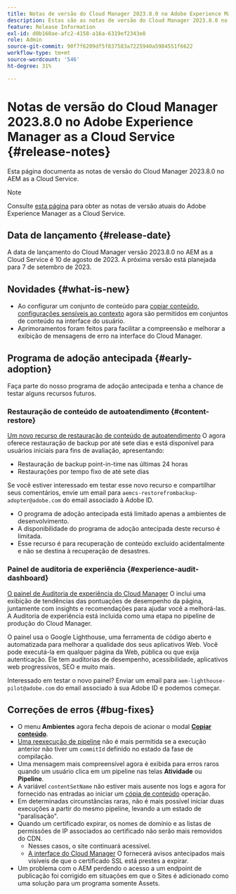 ```yaml
---
title: Notas de versão do Cloud Manager 2023.8.0 no Adobe Experience Manager as a Cloud Service
description: Estas são as notas de versão do Cloud Manager 2023.8.0 no AEM as a Cloud Service.
feature: Release Information
exl-id: d0b160ae-afc2-4158-a16a-6319ef2343e8
role: Admin
source-git-commit: 90f7f6209df5f837583a7225940a5984551f6622
workflow-type: tm+mt
source-wordcount: '546'
ht-degree: 31%

---
```


# Notas de versão do Cloud Manager 2023.8.0 no Adobe Experience Manager as a Cloud Service {#release-notes}

Esta página documenta as notas de versão do Cloud Manager 2023.8.0 no AEM as a Cloud Service.

>[!NOTE]
>
>Consulte [esta página](/help/release-notes/release-notes-cloud/release-notes-current.md) para obter as notas de versão atuais do Adobe Experience Manager as a Cloud Service.

## Data de lançamento {#release-date}

A data de lançamento do Cloud Manager versão 2023.8.0 no AEM as a Cloud Service é 10 de agosto de 2023. A próxima versão está planejada para 7 de setembro de 2023.

## Novidades {#what-is-new}

* Ao configurar um conjunto de conteúdo para [copiar conteúdo,](/help/implementing/developing/tools/content-copy.md) [configurações sensíveis ao contexto](/help/implementing/developing/introduction/configurations.md) agora são permitidos em conjuntos de conteúdo na interface do usuário.
* Aprimoramentos foram feitos para facilitar a compreensão e melhorar a exibição de mensagens de erro na interface do Cloud Manager.

## Programa de adoção antecipada {#early-adoption}

Faça parte do nosso programa de adoção antecipada e tenha a chance de testar alguns recursos futuros.

### Restauração de conteúdo de autoatendimento {#content-restore}

[Um novo recurso de restauração de conteúdo de autoatendimento](/help/operations/restore.md) O agora oferece restauração de backup por até sete dias e está disponível para usuários iniciais para fins de avaliação, apresentando:

* Restauração de backup point-in-time nas últimas 24 horas
* Restaurações por tempo fixo de até sete dias

Se você estiver interessado em testar esse novo recurso e compartilhar seus comentários, envie um email para `aemcs-restorefrombackup-adopter@adobe.com` do email associado à Adobe ID.

* O programa de adoção antecipada está limitado apenas a ambientes de desenvolvimento.
* A disponibilidade do programa de adoção antecipada deste recurso é limitada.
* Esse recurso é para recuperação de conteúdo excluído acidentalmente e não se destina à recuperação de desastres.

### Painel de auditoria de experiência {#experience-audit-dashboard}

[O painel de Auditoria de experiência do Cloud Manager](/help/implementing/cloud-manager/experience-audit-dashboard.md) O inclui uma exibição de tendências das pontuações de desempenho da página, juntamente com insights e recomendações para ajudar você a melhorá-las. A Auditoria de experiência está incluída como uma etapa no pipeline de produção do Cloud Manager.

O painel usa o Google Lighthouse, uma ferramenta de código aberto e automatizada para melhorar a qualidade dos seus aplicativos Web. Você pode executá-la em qualquer página da Web, pública ou que exija autenticação. Ele tem auditorias de desempenho, acessibilidade, aplicativos web progressivos, SEO e muito mais.

Interessado em testar o novo painel? Enviar um email para `aem-lighthouse-pilot@adobe.com` do email associado à sua Adobe ID e podemos começar.

## Correções de erros {#bug-fixes}

* O menu **Ambientes** agora fecha depois de acionar o modal **[Copiar conteúdo](/help/implementing/developing/tools/content-copy.md)**.
* [Uma reexecução de pipeline](/help/implementing/cloud-manager/deploy-code.md#reexecute-deployment) não é mais permitida se a execução anterior não tiver um `commitId` definido no estado da fase de compilação.
* Uma mensagem mais compreensível agora é exibida para erros raros quando um usuário clica em um pipeline nas telas **Atividade** ou **Pipeline**.
* A variável `contentSetName` não estiver mais ausente nos logs e agora for fornecido nas entradas ao iniciar um [cópia de conteúdo](/help/implementing/developing/tools/content-copy.md) operação.
* Em determinadas circunstâncias raras, não é mais possível iniciar duas execuções a partir do mesmo pipeline, levando a um estado de &quot;paralisação&quot;.
* Quando um certificado expirar, os nomes de domínio e as listas de permissões de IP associados ao certificado não serão mais removidos do CDN.
   * Nesses casos, o site continuará acessível.
   * [A interface do Cloud Manager](/help/implementing/cloud-manager/managing-ssl-certifications/introduction.md) O fornecerá avisos antecipados mais visíveis de que o certificado SSL está prestes a expirar.
* Um problema com o AEM perdendo o acesso a um endpoint de publicação foi corrigido em situações em que o Sites é adicionado como uma solução para um programa somente Assets.
